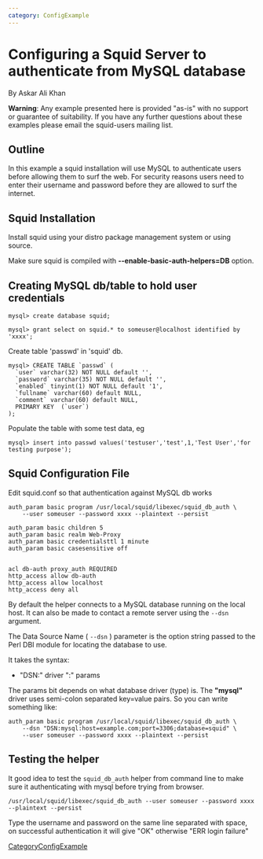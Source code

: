 ```yaml
---
category: ConfigExample
---
```

# Configuring a Squid Server to authenticate from MySQL database

By Askar Ali Khan

**Warning**: Any example presented here is provided "as-is" with no
support or guarantee of suitability. If you have any further questions
about these examples please email the squid-users mailing list.

## Outline

In this example a squid installation will use MySQL to authenticate
users before allowing them to surf the web. For security reasons users
need to enter their username and password before they are allowed to
surf the internet.

## Squid Installation

Install squid using your distro package management system or using
source.

Make sure squid is compiled with **--enable-basic-auth-helpers=DB**
option.

## Creating MySQL db/table to hold user credentials

    mysql> create database squid;
    
    mysql> grant select on squid.* to someuser@localhost identified by 'xxxx';

Create table 'passwd' in 'squid' db.

    mysql> CREATE TABLE `passwd` (
      `user` varchar(32) NOT NULL default '',
      `password` varchar(35) NOT NULL default '',
      `enabled` tinyint(1) NOT NULL default '1',
      `fullname` varchar(60) default NULL,
      `comment` varchar(60) default NULL,
      PRIMARY KEY  (`user`)
    );

Populate the table with some test data, eg

    mysql> insert into passwd values('testuser','test',1,'Test User','for testing purpose');

## Squid Configuration File

Edit squid.conf so that authentication against MySQL db works

    auth_param basic program /usr/local/squid/libexec/squid_db_auth \
        --user someuser --password xxxx --plaintext --persist
    
    auth_param basic children 5
    auth_param basic realm Web-Proxy
    auth_param basic credentialsttl 1 minute
    auth_param basic casesensitive off
    
    
    acl db-auth proxy_auth REQUIRED
    http_access allow db-auth
    http_access allow localhost
    http_access deny all

By default the helper connects to a MySQL database running on the local
host. It can also be made to contact a remote server using the `--dsn`
argument.

The Data Source Name ( `--dsn` ) parameter is the option string passed
to the Perl DBI module for locating the database to use.

It takes the syntax:

  - "DSN:" driver ":" params

The params bit depends on what database driver (type) is. The
**"mysql"** driver uses semi-colon separated key=value pairs. So you can
write something like:

    auth_param basic program /usr/local/squid/libexec/squid_db_auth \
        --dsn "DSN:mysql:host=example.com;port=3306;database=squid" \
        --user someuser --password xxxx --plaintext --persist

## Testing the helper

It good idea to test the `squid_db_auth` helper from command line to
make sure it authenticating with mysql before trying from browser.

    /usr/local/squid/libexec/squid_db_auth --user someuser --password xxxx --plaintext --persist

Type the username and password on the same line separated with space, on
successful authentication it will give "OK" otherwise "ERR login
failure"

[CategoryConfigExample](/CategoryConfigExample)
